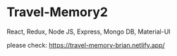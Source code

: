# Travel-Memory2

React, Redux, Node JS, Express, Mongo DB, Material-UI

please check: https://travel-memory-brian.netlify.app/

